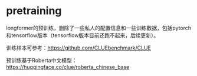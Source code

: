 # pretraining

longformer的预训练，删除了一些私人的配置信息和一些训练数据，包括pytorch和tensorflow版本（tensorflow版本目前还跑不起来，后续更新）。

训练样本可参考：https://github.com/CLUEbenchmark/CLUE

预训练基于Roberta中文模型：https://huggingface.co/clue/roberta_chinese_base
